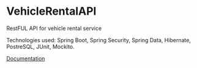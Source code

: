 # VehicleRentalAPI
RestFUL API for vehicle rental service

Technologies used: Spring Boot, Spring Security, Spring Data, Hibernate, PostreSQL, JUnit, Mockito.

[Documentation](https://documenter.getpostman.com/view/12552588/TVCdzTxK)